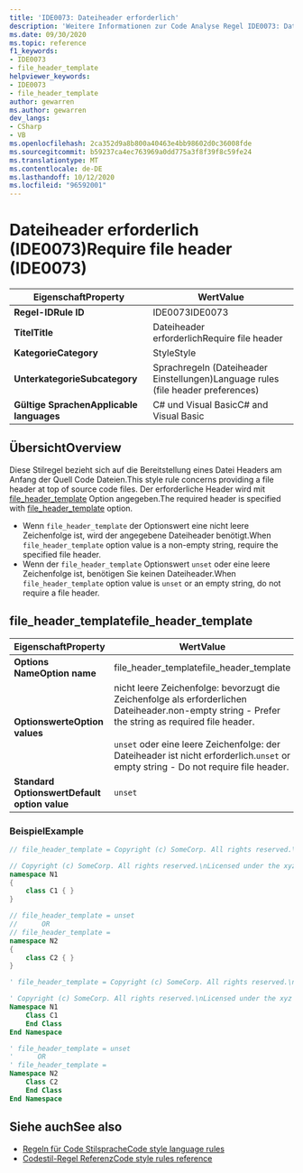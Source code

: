 ```yaml
---
title: 'IDE0073: Dateiheader erforderlich'
description: 'Weitere Informationen zur Code Analyse Regel IDE0073: Dateiheader erforderlich'
ms.date: 09/30/2020
ms.topic: reference
f1_keywords:
- IDE0073
- file_header_template
helpviewer_keywords:
- IDE0073
- file_header_template
author: gewarren
ms.author: gewarren
dev_langs:
- CSharp
- VB
ms.openlocfilehash: 2ca352d9a8b800a40463e4bb98602d0c36008fde
ms.sourcegitcommit: b59237ca4ec763969a0dd775a3f8f39f8c59fe24
ms.translationtype: MT
ms.contentlocale: de-DE
ms.lasthandoff: 10/12/2020
ms.locfileid: "96592001"
---
```

# <a name="require-file-header-ide0073"></a><span data-ttu-id="d7eb6-103">Dateiheader erforderlich (IDE0073)</span><span class="sxs-lookup"><span data-stu-id="d7eb6-103">Require file header (IDE0073)</span></span>

|<span data-ttu-id="d7eb6-104">Eigenschaft</span><span class="sxs-lookup"><span data-stu-id="d7eb6-104">Property</span></span>|<span data-ttu-id="d7eb6-105">Wert</span><span class="sxs-lookup"><span data-stu-id="d7eb6-105">Value</span></span>|
|-|-|
| <span data-ttu-id="d7eb6-106">**Regel-ID**</span><span class="sxs-lookup"><span data-stu-id="d7eb6-106">**Rule ID**</span></span> | <span data-ttu-id="d7eb6-107">IDE0073</span><span class="sxs-lookup"><span data-stu-id="d7eb6-107">IDE0073</span></span> |
| <span data-ttu-id="d7eb6-108">**Titel**</span><span class="sxs-lookup"><span data-stu-id="d7eb6-108">**Title**</span></span> | <span data-ttu-id="d7eb6-109">Dateiheader erforderlich</span><span class="sxs-lookup"><span data-stu-id="d7eb6-109">Require file header</span></span> |
| <span data-ttu-id="d7eb6-110">**Kategorie**</span><span class="sxs-lookup"><span data-stu-id="d7eb6-110">**Category**</span></span> | <span data-ttu-id="d7eb6-111">Style</span><span class="sxs-lookup"><span data-stu-id="d7eb6-111">Style</span></span> |
| <span data-ttu-id="d7eb6-112">**Unterkategorie**</span><span class="sxs-lookup"><span data-stu-id="d7eb6-112">**Subcategory**</span></span> | <span data-ttu-id="d7eb6-113">Sprachregeln (Dateiheader Einstellungen)</span><span class="sxs-lookup"><span data-stu-id="d7eb6-113">Language rules (file header preferences)</span></span> |
| <span data-ttu-id="d7eb6-114">**Gültige Sprachen**</span><span class="sxs-lookup"><span data-stu-id="d7eb6-114">**Applicable languages**</span></span> | <span data-ttu-id="d7eb6-115">C# und Visual Basic</span><span class="sxs-lookup"><span data-stu-id="d7eb6-115">C# and Visual Basic</span></span> |

## <a name="overview"></a><span data-ttu-id="d7eb6-116">Übersicht</span><span class="sxs-lookup"><span data-stu-id="d7eb6-116">Overview</span></span>

<span data-ttu-id="d7eb6-117">Diese Stilregel bezieht sich auf die Bereitstellung eines Datei Headers am Anfang der Quell Code Dateien.</span><span class="sxs-lookup"><span data-stu-id="d7eb6-117">This style rule concerns providing a file header at top of source code files.</span></span> <span data-ttu-id="d7eb6-118">Der erforderliche Header wird mit [file_header_template](#file_header_template) Option angegeben.</span><span class="sxs-lookup"><span data-stu-id="d7eb6-118">The required header is specified with [file_header_template](#file_header_template) option.</span></span>

- <span data-ttu-id="d7eb6-119">Wenn `file_header_template` der Optionswert eine nicht leere Zeichenfolge ist, wird der angegebene Dateiheader benötigt.</span><span class="sxs-lookup"><span data-stu-id="d7eb6-119">When `file_header_template` option value is a non-empty string, require the specified file header.</span></span>
- <span data-ttu-id="d7eb6-120">Wenn der `file_header_template` Optionswert `unset` oder eine leere Zeichenfolge ist, benötigen Sie keinen Dateiheader.</span><span class="sxs-lookup"><span data-stu-id="d7eb6-120">When `file_header_template` option value is `unset` or an empty string, do not require a file header.</span></span>

## <a name="file_header_template"></a><span data-ttu-id="d7eb6-121">file_header_template</span><span class="sxs-lookup"><span data-stu-id="d7eb6-121">file_header_template</span></span>

|<span data-ttu-id="d7eb6-122">Eigenschaft</span><span class="sxs-lookup"><span data-stu-id="d7eb6-122">Property</span></span>|<span data-ttu-id="d7eb6-123">Wert</span><span class="sxs-lookup"><span data-stu-id="d7eb6-123">Value</span></span>|
|-|-|
| <span data-ttu-id="d7eb6-124">**Options Name**</span><span class="sxs-lookup"><span data-stu-id="d7eb6-124">**Option name**</span></span> | <span data-ttu-id="d7eb6-125">file_header_template</span><span class="sxs-lookup"><span data-stu-id="d7eb6-125">file_header_template</span></span>
| <span data-ttu-id="d7eb6-126">**Optionswerte**</span><span class="sxs-lookup"><span data-stu-id="d7eb6-126">**Option values**</span></span> | <span data-ttu-id="d7eb6-127">nicht leere Zeichenfolge: bevorzugt die Zeichenfolge als erforderlichen Dateiheader.</span><span class="sxs-lookup"><span data-stu-id="d7eb6-127">non-empty string - Prefer the string as required file header.</span></span><br /><br /> <span data-ttu-id="d7eb6-128">`unset` oder eine leere Zeichenfolge: der Dateiheader ist nicht erforderlich.</span><span class="sxs-lookup"><span data-stu-id="d7eb6-128">`unset` or empty string - Do not require file header.</span></span> |
| <span data-ttu-id="d7eb6-129">**Standard Optionswert**</span><span class="sxs-lookup"><span data-stu-id="d7eb6-129">**Default option value**</span></span> | `unset` |

### <a name="example"></a><span data-ttu-id="d7eb6-130">Beispiel</span><span class="sxs-lookup"><span data-stu-id="d7eb6-130">Example</span></span>

```csharp
// file_header_template = Copyright (c) SomeCorp. All rights reserved.\nLicensed under the xyz license.

// Copyright (c) SomeCorp. All rights reserved.\nLicensed under the xyz license.
namespace N1
{
    class C1 { }
}

// file_header_template = unset
//      OR
// file_header_template =
namespace N2
{
    class C2 { }
}
```

```vb
' file_header_template = Copyright (c) SomeCorp. All rights reserved.\nLicensed under the xyz license.

' Copyright (c) SomeCorp. All rights reserved.\nLicensed under the xyz license.
Namespace N1
    Class C1
    End Class
End Namespace

' file_header_template = unset
'      OR
' file_header_template =
Namespace N2
    Class C2
    End Class
End Namespace
```

## <a name="see-also"></a><span data-ttu-id="d7eb6-131">Siehe auch</span><span class="sxs-lookup"><span data-stu-id="d7eb6-131">See also</span></span>

- [<span data-ttu-id="d7eb6-132">Regeln für Code Stilsprache</span><span class="sxs-lookup"><span data-stu-id="d7eb6-132">Code style language rules</span></span>](language-rules.md)
- [<span data-ttu-id="d7eb6-133">Codestil-Regel Referenz</span><span class="sxs-lookup"><span data-stu-id="d7eb6-133">Code style rules reference</span></span>](index.md)
